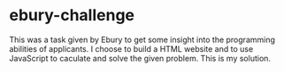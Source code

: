 # ebury-challenge

This was a task given by Ebury to get some insight into the programming abilities of applicants.
I choose to build a HTML website and to use JavaScript to caculate and solve the given problem.
This is my solution.
